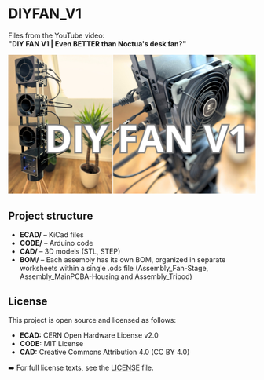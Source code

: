 # DIYFAN_V1

Files from the YouTube video:  
**"DIY FAN V1 | Even BETTER than Noctua's desk fan?"**

![Alt-Text](img/DIYFAN_V1_Thumbnail.png)



## Project structure

- **ECAD/** – KiCad files  
- **CODE/** – Arduino code  
- **CAD/** – 3D models (STL, STEP)
- **BOM/** – Each assembly has its own BOM, organized in separate worksheets within a single .ods file (Assembly_Fan-Stage, Assembly_MainPCBA-Housing and Assembly_Tripod)



## License

This project is open source and licensed as follows:

- **ECAD:** CERN Open Hardware License v2.0  
- **CODE:** MIT License  
- **CAD:** Creative Commons Attribution 4.0 (CC BY 4.0)

➡️ For full license texts, see the [LICENSE](LICENSE) file.
